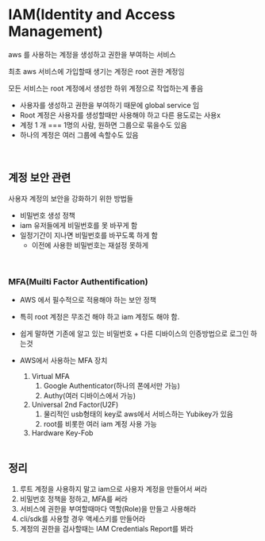 # IAM(Identity and Access Management)

aws 를 사용하는 계정을 생성하고 권한을 부여하는 서비스

최초 aws 서비스에 가입할때 생기는 계정은 root 권한 계정임

모든 서비스는 root 계정에서 생성한 하위 계정으로 작업하는게 좋음

- 사용자를 생성하고 권한을 부여하기 때문에 global service 임
- Root 계정은 사용자를 생성할때만 사용해야 하고 다른 용도로는 사용x
- 계정 1 개 === 1명의 사람, 원하면 그룹으로 묶을수도 있음
- 하나의 계정은 여러 그룹에 속할수도 있음

<br >

## 계정 보안 관련

사용자 계정의 보안을 강화하기 위한 방법들

- 비밀번호 생성 정책
- iam 유저들에게 비밀번호를 못 바꾸게 함
- 일정기간이 지나면 비밀번호를 바꾸도록 하게 함
  - 이전에 사용한 비밀번호는 재설정 못하게

<br >

### MFA(Muilti Factor Authentification)

- AWS 에서 필수적으로 적용해야 하는 보안 정책
- 특히 root 계정은 무조건 해야 하고 iam 계정도 해야 함.
- 쉽게 말하면 기존에 알고 있는 비밀번호 + 다른 디바이스의 인증방법으로 로그인 하는것
- AWS에서 사용하는 MFA 장치

  1. Virtual MFA
     1. Google Authenticator(하나의 폰에서만 가능)
     2. Authy(여러 디바이스에서 가능)
  2. Universal 2nd Factor(U2F)
     1. 물리적인 usb형태의 key로 aws에서 서비스하는 Yubikey가 있음
     2. root를 비롯한 여러 iam 계정 사용 가능
  3. Hardware Key-Fob

  <br >

## 정리

1. 루트 계정을 사용하지 말고 iam으로 사용자 계정을 만들어서 써라
2. 비밀번호 정책을 정하고, MFA를 써라
3. 서비스에 권한을 부여할때마다 역할(Role)을 만들고 사용해라
4. cli/sdk를 사용할 경우 액세스키를 만들어라
5. 계정의 권한을 검사할때는 IAM Credentials Report를 봐라
